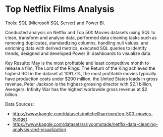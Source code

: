 # Top Netflix Films Analysis	
Tools: SQL (Microsoft SQL Server) and Power BI.

Conducted analysis on Netflix and Top 500 Movies datasets using SQL to clean, transform and analyse data, performed data cleaning tasks such as removing duplicates, standardizing columns, handling null values, and enriching data with derived metrics, executed SQL queries to identify trends, designed and developed Power BI dashboards to visualize data.

Key Results: May is the most profitable and least competitive month to release a film, The Lord of the Rings: The Return of the King achieved the highest ROI in the dataset at 1091.7%, the most profitable movies typically have production costs under $200 million, the United States leads in gross revenue, Peter Jackson is the highest-grossing director with $2.1 billion, Avengers: Infinity War has the highest worldwide gross revenue at $2 billion.

Data Sources:
- https://www.kaggle.com/datasets/mitchellharrison/top-500-movies-budget
- https://www.kaggle.com/datasets/ariyoomotade/netflix-data-cleaning-analysis-and-visualization
